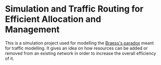 # Simulation and Traffic Routing for Efficient Allocation and Management

This is a simulation project used for modelling the [Braess's paradox](https://en.wikipedia.org/wiki/Braess's_paradox) meant for traffic modelling. It gives an idea on how resources can be added or removed from an existing network in order to increase the overall efficiency of it.